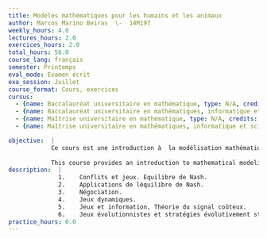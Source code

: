 ```yaml
---
title: Modèles mathématiques pour les humains et les animaux
author: Marcos Marino Beiras  \-  14M197
weekly_hours: 4.0
lectures_hours: 2.0
exercices_hours: 2.0
total_hours: 56.0
course_lang: français
semester: Printemps
eval_mode: Examen écrit
exa_session: Juillet
course_format: Cours, exercices
cursus:
  - {name: Baccalauréat universitaire en mathématique, type: N/A, credits: 6.0}
  - {name: Baccalauréat universitaire en mathématiques, informatique et sciences numériques, type: N/A, credits: 5.0}
  - {name: Maîtrise universitaire en mathématique, type: N/A, credits: 6.0}
  - {name: Maîtrise universitaire en mathématiques, informatique et sciences numériques, type: N/A, credits: 6.0}

objective:  |
            Ce cours est une introduction à  la modélisation mathématique basé sur la théorie des jeux, avec des applications à  léconomie et à la biologie.
            
            This course provides an introduction to mathematical modeling based on game theory, with applications to economics and biology.
description:  |
              1.	Conflits et jeux. Equilibre de Nash.
              2.	Applications de léquilibre de Nash.
              3.	Négociation.
              4.	Jeux dynamiques. 
              5.	Jeux et information, Théorie du signal coûteux.
              6.	Jeux évolutionnistes et stratégies évolutivement stables.
practice_hours: 0.0
---
```

